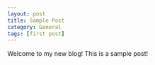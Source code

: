 ```yaml
---
layout: post
title: Sample Post
category: General
tags: [first post]
---
```


Welcome to my new blog!  This is a sample post!